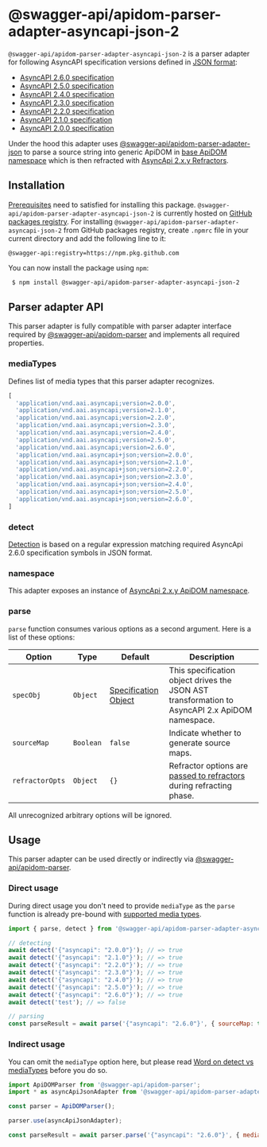 # @swagger-api/apidom-parser-adapter-asyncapi-json-2

`@swagger-api/apidom-parser-adapter-asyncapi-json-2` is a parser adapter for following AsyncAPI specification versions defined in [JSON format](https://www.json.org/json-en.html):

- [AsyncAPI 2.6.0 specification](https://github.com/asyncapi/spec/blob/v2.6.0/spec/asyncapi.md)
- [AsyncAPI 2.5.0 specification](https://github.com/asyncapi/spec/blob/v2.5.0/spec/asyncapi.md)
- [AsyncAPI 2.4.0 specification](https://github.com/asyncapi/spec/blob/v2.4.0/spec/asyncapi.md)
- [AsyncAPI 2.3.0 specification](https://github.com/asyncapi/spec/blob/v2.3.0/spec/asyncapi.md)
- [AsyncAPI 2.2.0 specification](https://github.com/asyncapi/spec/blob/v2.2.0/spec/asyncapi.md)
- [AsyncAPI 2.1.0 specification](https://github.com/asyncapi/spec/blob/v2.1.0/spec/asyncapi.md)
- [AsyncAPI 2.0.0 specification](https://github.com/asyncapi/spec/blob/2.0.0/versions/2.0.0/asyncapi.md)


Under the hood this adapter uses [@swagger-api/apidom-parser-adapter-json](https://github.com/swagger-api/apidom/tree/main/packages/apidom-parser-adapter-json)
to parse a source string into generic ApiDOM in [base ApiDOM namespace](https://github.com/swagger-api/apidom/tree/main/packages/apidom#base-namespace)
which is then refracted with [AsyncApi 2.x.y Refractors](https://github.com/swagger-api/apidom/tree/main/packages/apidom-ns-asyncapi-2#refractors).

## Installation

[Prerequisites](https://github.com/swagger-api/apidom/blob/main/README.md#prerequisites) need to satisfied for installing this package.
`@swagger-api/apidom-parser-adapter-asyncapi-json-2` is currently hosted on [GitHub packages registry](https://docs.github.com/en/packages/learn-github-packages/introduction-to-github-packages).
For installing `@swagger-api/apidom-parser-adapter-asyncapi-json-2` from GitHub packages registry, create `.npmrc` file in your current directory and add
the following line to it:

```
@swagger-api:registry=https://npm.pkg.github.com
```

You can now install the package using `npm`:

```sh
 $ npm install @swagger-api/apidom-parser-adapter-asyncapi-json-2
```

## Parser adapter API

This parser adapter is fully compatible with parser adapter interface required by [@swagger-api/apidom-parser](https://github.com/swagger-api/apidom/tree/main/packages/apidom-parser#mounting-parser-adapters)
and implements all required properties.

### mediaTypes

Defines list of media types that this parser adapter recognizes.

```js
[
  'application/vnd.aai.asyncapi;version=2.0.0',
  'application/vnd.aai.asyncapi;version=2.1.0',
  'application/vnd.aai.asyncapi;version=2.2.0',
  'application/vnd.aai.asyncapi;version=2.3.0',
  'application/vnd.aai.asyncapi;version=2.4.0',
  'application/vnd.aai.asyncapi;version=2.5.0',
  'application/vnd.aai.asyncapi;version=2.6.0',
  'application/vnd.aai.asyncapi+json;version=2.0.0',
  'application/vnd.aai.asyncapi+json;version=2.1.0',
  'application/vnd.aai.asyncapi+json;version=2.2.0',
  'application/vnd.aai.asyncapi+json;version=2.3.0',
  'application/vnd.aai.asyncapi+json;version=2.4.0',
  'application/vnd.aai.asyncapi+json;version=2.5.0',
  'application/vnd.aai.asyncapi+json;version=2.6.0',
]
```

### detect

[Detection](https://github.com/swagger-api/apidom/blob/main/packages/apidom-parser-adapter-asyncapi-json-2/src/adapter.ts#L13) is based on a regular expression matching required AsyncApi 2.6.0 specification symbols in JSON format.

### namespace

This adapter exposes an instance of [AsyncApi 2.x.y ApiDOM namespace](https://github.com/swagger-api/apidom/tree/main/packages/apidom-ns-asyncapi-2#asyncapi-2xy-namespace).

### parse

`parse` function consumes various options as a second argument. Here is a list of these options:

Option | Type | Default | Description
--- | --- | --- | ---
<a name="specObj"></a>`specObj` | `Object` | [Specification Object](https://github.com/swagger-api/apidom/blob/main/packages/apidom-ns-asyncapi-2/src/refractor/specification.ts) | This specification object drives the JSON AST transformation to AsyncAPI 2.x ApiDOM namespace.
<a name="sourceMap"></a>`sourceMap` | `Boolean` | `false` | Indicate whether to generate source maps.
<a name="refractorOpts"></a>`refractorOpts` | `Object` | `{}` | Refractor options are [passed to refractors](https://github.com/swagger-api/apidom/tree/main/packages/apidom-ns-asyncapi-2#refractor-plugins) during refracting phase.

All unrecognized arbitrary options will be ignored.

## Usage

This parser adapter can be used directly or indirectly via [@swagger-api/apidom-parser](https://github.com/swagger-api/apidom/tree/main/packages/apidom-parser).

### Direct usage

During direct usage you don't need to provide `mediaType` as the `parse` function is already pre-bound
with [supported media types](#mediatypes).

```js
import { parse, detect } from '@swagger-api/apidom-parser-adapter-asyncapi-json-2';

// detecting
await detect('{"asyncapi": "2.0.0"}'); // => true
await detect('{"asyncapi": "2.1.0"}'); // => true
await detect('{"asyncapi": "2.2.0"}'); // => true
await detect('{"asyncapi": "2.3.0"}'); // => true
await detect('{"asyncapi": "2.4.0"}'); // => true
await detect('{"asyncapi": "2.5.0"}'); // => true
await detect('{"asyncapi": "2.6.0"}'); // => true
await detect('test'); // => false

// parsing
const parseResult = await parse('{"asyncapi": "2.6.0"}', { sourceMap: true });
```

### Indirect usage

You can omit the `mediaType` option here, but please read [Word on detect vs mediaTypes](https://github.com/swagger-api/apidom/tree/main/packages/apidom-parser#word-on-detect-vs-mediatypes) before you do so.

```js
import ApiDOMParser from '@swagger-api/apidom-parser';
import * as asyncApiJsonAdapter from '@swagger-api/apidom-parser-adapter-asyncapi-json-2';

const parser = ApiDOMParser();

parser.use(asyncApiJsonAdapter);

const parseResult = await parser.parse('{"asyncapi": "2.6.0"}', { mediaType: asyncApiJsonAdapter.mediaTypes.latest('json') });
```
